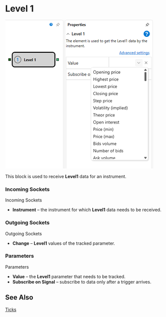 # Level 1

![Designer Level 1 00](../../../../../../images/designer_level_1_00.png)

This block is used to receive **Level1** data for an instrument.

### Incoming Sockets

Incoming Sockets

- **Instrument** – the instrument for which **Level1** data needs to be received.

### Outgoing Sockets

Outgoing Sockets

- **Change** – **Level1** values of the tracked parameter.

### Parameters

Parameters

- **Value** – the **Level1** parameter that needs to be tracked.
- **Subscribe on Signal** – subscribe to data only after a trigger arrives.

## See Also

[Ticks](ticks.md)